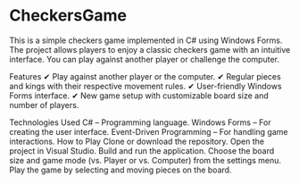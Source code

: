 # CheckersGame
This is a simple checkers game implemented in C# using Windows Forms. The project allows players to enjoy a classic checkers game with an intuitive interface. You can play against another player or challenge the computer.

Features
✔ Play against another player or the computer.
✔ Regular pieces and kings with their respective movement rules.
✔ User-friendly Windows Forms interface.
✔ New game setup with customizable board size and number of players.

Technologies Used
C# – Programming language.
Windows Forms – For creating the user interface.
Event-Driven Programming – For handling game interactions.
How to Play
Clone or download the repository.
Open the project in Visual Studio.
Build and run the application.
Choose the board size and game mode (vs. Player or vs. Computer) from the settings menu.
Play the game by selecting and moving pieces on the board.
